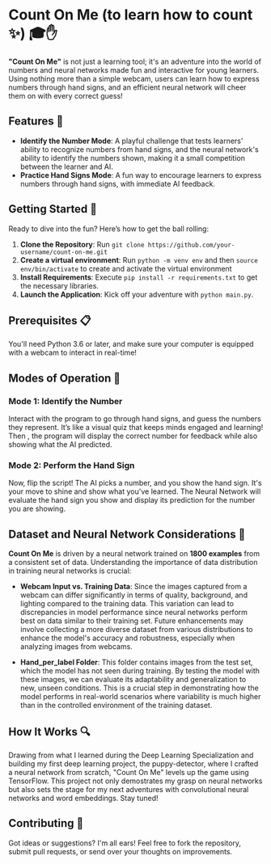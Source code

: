 # Count On Me (to learn how to count ✨) 🎓✋
**"Count On Me"** is not just a learning tool; it's an adventure into the world of numbers and neural networks made fun and interactive for young learners. Using nothing more than a simple webcam, users can learn how to express numbers through hand signs, and an efficient neural network will cheer them on with every correct guess!

## Features 🌟
- **Identify the Number Mode**: A playful challenge that tests learners' ability to recognize numbers from hand signs, and the neural network's ability to identify the numbers shown, making it a small competition between the learner and AI.
- **Practice Hand Signs Mode**: A fun way to encourage learners to express numbers through hand signs, with immediate AI feedback.

## Getting Started 🚀
Ready to dive into the fun? Here’s how to get the ball rolling:

1. **Clone the Repository**: Run `git clone https://github.com/your-username/count-on-me.git`
2. **Create a virtual environment**: Run `python -m venv env` and then `source env/bin/activate` to create and activate the virtual environment
3. **Install Requirements**: Execute `pip install -r requirements.txt` to get the necessary libraries.
4. **Launch the Application**: Kick off your adventure with `python main.py`.

## Prerequisites 📋
You'll need Python 3.6 or later, and make sure your computer is equipped with a webcam to interact in real-time!

## Modes of Operation 🔄
### Mode 1: Identify the Number
Interact with the program to go through hand signs, and guess the numbers they represent. It’s like a visual quiz that keeps minds engaged and learning! Then , the program will display the correct number for feedback while also showing what the AI predicted.

### Mode 2: Perform the Hand Sign
Now, flip the script! The AI picks a number, and you show the hand sign. It's your move to shine and show what you've learned. The Neural Network will evaluate the hand sign you show and display its prediction for the number you are showing. 

## Dataset and Neural Network Considerations 🧠
**Count On Me** is driven by a neural network trained on **1800 examples** from a consistent set of data. Understanding the importance of data distribution in training neural networks is crucial:
- **Webcam Input vs. Training Data**: Since the images captured from a webcam can differ significantly in terms of quality, background, and lighting compared to the training data. This variation can lead to discrepancies in model performance since neural networks perform best on data similar to their training set. Future enhancements may involve collecting a more diverse dataset from various distributions to enhance the model's accuracy and robustness, especially when analyzing images from webcams.

- **Hand_per_label Folder**: This folder contains images from the test set, which the model has not seen during training. By testing the model with these images, we can evaluate its adaptability and generalization to new, unseen conditions. This is a crucial step in demonstrating how the model performs in real-world scenarios where variability is much higher than in the controlled environment of the training dataset.


## How It Works 🔍
Drawing from what I learned during the Deep Learning Specialization and building my first deep learning project, the puppy-detector, where I crafted a neural network from scratch, "Count On Me" levels up the game using TensorFlow. This project not only demostrates my grasp on neural networks but also sets the stage for my next adventures with convolutional neural networks and word embeddings. Stay tuned!

## Contributing 🤝
Got ideas or suggestions? I'm all ears! Feel free to fork the repository, submit pull requests, or send over your thoughts on improvements.
